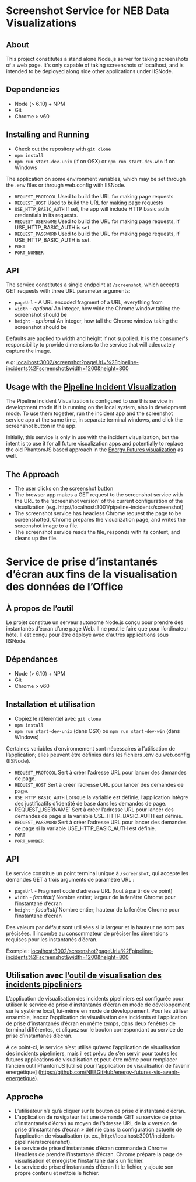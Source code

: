 # Screenshot Service for NEB Data Visualizations

## About

This project constitutes a stand alone Node.js server for taking screenshots of a web page. It's only capable of taking screenshots of localhost, and is intended to be deployed along side other applications under IISNode.

## Dependencies

- Node (> 6.10) + NPM
- Git
- Chrome > v60

## Installing and Running

- Check out the repository with `git clone`
- `npm install`
- `npm run start-dev-unix` (if on OSX) or `npm run start-dev-win` if on Windows

The application on some environment variables, which may be set through the .env files or through web.config with IISNode.

- `REQUEST_PROTOCOL` Used to build the URL for making page requests
- `REQUEST_HOST` Used to build the URL for making page requests
- `USE_HTTP_BASIC_AUTH` If set, the app will include HTTP basic auth credentials in its requests.
- `REQUEST_USERNAME` Used to build the URL for making page requests, if USE_HTTP_BASIC_AUTH is set.
- `REQUEST_PASSWORD` Used to build the URL for making page requests, if USE_HTTP_BASIC_AUTH is set.
- `PORT` 
- `PORT_NUMBER` 

## API

The service constitutes a single endpoint at `/screenshot`, which accepts GET requests with three URL parameter arguments: 

- `pageUrl` - A URL encoded fragment of a URL, everything from 
- `width` - *optional* An integer, how wide the Chrome window taking the screenshot should be
- `height` - *optional* An integer, how tall the Chrome window taking the screenshot should be

Defaults are applied to width and height if not supplied. It is the consumer's responsibility to provide dimensions to the service that will adequately capture the image.

e.g: [localhost:3002/screenshot?pageUrl=%2Fpipeline-incidents%2Fscreenshot&width=1200&height=800]()

## Usage with the [Pipeline Incident Visualization](https://github.com/NEBGitHub/incidents-pipeliniers_pipeline-incidents)

The Pipeline Incident Visualization is configured to use this service in development mode if it is running on the local system, also in development mode. To use them together, run the incident app and the screenshot service app at the same time, in separate terminal windows, and click the screenshot button in the app.

Initially, this service is only in use with the incident visualization, but the intent is to use it for all future visualization apps and potentially to replace the old PhantomJS based approach in the [Energy Futures visualization](https://github.com/NEBGitHub/energy-futures-vis-avenir-energetique) as well.

## The Approach

- The user clicks on the screenshot button
- The browser app makes a GET request to the screenshot service with the URL to the 'screenshot version' of the current configuration of the visualization (e.g. http://localhost:3001/pipeline-incidents/screenshot)
- The screenshot service has headless Chrome request the page to be screenshotted, Chrome prepares the visualization page, and writes the screenshot image to a file.
- The screenshot service reads the file, responds with its content, and cleans up the file.







# Service de prise d’instantanés d’écran aux fins de la visualisation des données de l’Office

## À propos de l’outil

Le projet constitue un serveur autonome Node.js conçu pour prendre des instantanés d’écran d’une page Web. Il ne peut le faire que pour l’ordinateur hôte. Il est conçu pour être déployé avec d’autres applications sous IISNode.

## Dépendances

- Node (> 6.10) + NPM
- Git
- Chrome > v60

## Installation et utilisation

- Copiez le référentiel avec `git clone`
- `npm install`
- `npm run start-dev-unix` (dans OSX) ou `npm run start-dev-win` (dans Windows)

Certaines variables d’environnement sont nécessaires à l’utilisation de l’application; elles peuvent être définies dans les fichiers .env ou web.config (IISNode).

- `REQUEST_PROTOCOL` Sert à créer l’adresse URL pour lancer des demandes de page.
- `REQUEST_HOST` Sert à créer l’adresse URL pour lancer des demandes de page.
- `USE_HTTP_BASIC_AUTH` Lorsque la variable est définie, l’application intègre des justificatifs d’identité de base dans les demandes de page.
- REQUEST_USERNAME` Sert à créer l’adresse URL pour lancer des demandes de page si la variable USE_HTTP_BASIC_AUTH est définie.
- `REQUEST_PASSWORD` Sert à créer l’adresse URL pour lancer des demandes de page si la variable USE_HTTP_BASIC_AUTH est définie.
- `PORT` 
- `PORT_NUMBER` 

## API

Le service constitue un point terminal unique à `/screenshot`, qui accepte les demandes GET à trois arguments de paramètre URL : 

- `pageUrl` - Fragment codé d’adresse URL (tout à partir de ce point) 
- `width` - *facultatif* Nombre entier; largeur de la fenêtre Chrome pour l’instantané d’écran
- `height` - *facultatif* Nombre entier; hauteur de la fenêtre Chrome pour l’instantané d’écran

Des valeurs par défaut sont utilisées si la largeur et la hauteur ne sont pas précisées. Il incombe au consommateur de préciser les dimensions requises pour les instantanés d’écran.

Exemple : [localhost:3002/screenshot?pageUrl=%2Fpipeline-incidents%2Fscreenshot&width=1200&height=800]()

## Utilisation avec [l’outil de visualisation des incidents pipeliniers](https://github.com/NEBGitHub/incidents-pipeliniers_pipeline-incidents)

L’application de visualisation des incidents pipeliniers est configurée pour utiliser le service de prise d’instantanés d’écran en mode de développement sur le système local, lui-même en mode de développement. Pour les utiliser ensemble, lancez l’application de visualisation des incidents et l’application de prise d’instantanés d’écran en même temps, dans deux fenêtres de terminal différentes, et cliquez sur le bouton correspondant au service de prise d’instantanés d’écran.

À ce point-ci, le service n’est utilisé qu’avec l’application de visualisation des incidents pipeliniers, mais il est prévu de s’en servir pour toutes les futures applications de visualisation et peut-être même pour remplacer l’ancien outil PhantomJS [utilisé pour l’application de visualisation de l’avenir énergétique] (https://github.com/NEBGitHub/energy-futures-vis-avenir-energetique).

## Approche

- L’utilisateur n’a qu’à cliquer sur le bouton de prise d’instantané d’écran.
- L’application de navigateur fait une demande GET au service de prise d’instantanés d’écran au moyen de l’adresse URL de la « version de prise d’instantanés d’écran » définie dans la configuration actuelle de l’application de visualisation (p. ex., http://localhost:3001/incidents-pipeliniers/screenshot).
- Le service de prise d’instantanés d’écran commande à Chrome Headless de prendre l’instantané d’écran. Chrome prépare la page de visualisation et enregistre l’instantané dans un fichier.
- Le service de prise d’instantanés d’écran lit le fichier, y ajoute son propre contenu et nettoie le fichier.


